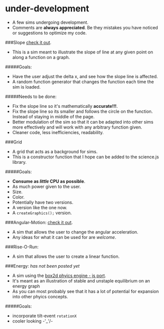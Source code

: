 # under-development
* A few sims undergoing development.
* Comments are **always appreciated**. Be they mistakes you have noticed or suggestions to optimize my code.

###Slope
[check it out](https://ceisenbach.github.io/under-development/slope/).
* This is a sim meant to illustrate the slope of line at any given point on along a function on a graph.

#####Goals:
* Have the user adjust the delta x, and see how the slope line is affected.
* A random function generator that changes the function each time the sim is loaded.

#####Needs to be done:
* Fix the slope line so it's mathematically **accurate!!!**.
* Fix the slope line so its smaller and follows the circle on the function. Instead of staying in middle of the page.
* Better modulation of the sim so that it can be adapted into other sims more effectively and will work with any arbitrary function given.
* Cleaner code, less inefficiencies, readability.

###Grid
* A grid that acts as a background for sims.
* This is a constructor function that I hope can be added to the science.js library.

#####Goals:
* **Consume as _little_ CPU as possible**.
* As much power given to the user. 
 * Size.
 * Color.
* Potentially have two versions.
 * A version like the one now.
 * A ```createGraphics();``` version.

###Angular-Motion:
[check it out](https://ceisenbach.github.io/under-development/angular_motion/).
* A sim that allows the user to change the angular acceleration.
* Any ideas for what it can be used for are _welcome_.

###Rise-O-Run:
* A sim that allows the user to create a linear function.

###Energy: _has not been posted yet_
* A sim using the [box2d phyics engine - js port](https://github.com/kripken/box2d.js/).
* It's meant as an illustration of stable and unstaple equilibrium on an energy graph
* As you can most probably see that it has a lot of potential for expansion into other phyics concepts.

#####Goals:
 * incorporate tilt-event ```rotationX``` 
 * cooler looking -\'_'/-





